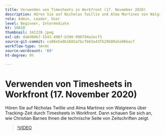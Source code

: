 ```yaml
---
title: Verwenden von Timesheets in Workfront (17. November 2020)
description: Hören Sie auf Nicholas Twillie und Alma Martinez von Walgreens über Tracking-Zeit durch Timesheets in Workfront. Sehen Sie sich dann an, wie Christian Barnes Ihnen zeigt.. (Beschreibungen sollten zwischen 60 und 160 Zeichen lang sein)
role: Admin, Leader, User
level: Beginner, Intermediate
kt: 10010
thumbnail: 341228.jpeg
exl-id: dabd60b7-1543-498f-b390-990794a1ecf3
source-git-commit: ca06e5a8b1602a7bcfb83a43f529680a5a96bacf
workflow-type: tm+mt
source-wordcount: '69'
ht-degree: 0%

---
```


# Verwenden von Timesheets in Workfront (17. November 2020)

Hören Sie auf Nicholas Twillie und Alma Martinez von Walgreens über Tracking-Zeit durch Timesheets in Workfront. Dann schauen Sie sich an, wie Christian Barnes Ihnen die technische Seite von Zeitschriften zeigt.

>[!VIDEO](https://video.tv.adobe.com/v/341228/?quality=12&learn=on)
